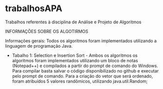 # trabalhosAPA
Trabalhos referentes à disciplina de Análise e Projeto de Algoritmos

INFORMAÇÕES SOBRE OS ALGOTIRMOS

Informações gerais:
Todos os algoritmos foram implementados utilizando a linguagem de programação Java.

- Tabalho 1: Selection e Insertion Sort - 
Ambos os algoritmos os algoritmos foram implementados utilizando um bloco de notas (Notepad++) e compilados a partir do prompt de comando do Windows. Para compilar basta salvar o código disponibilizado no github e executar pelo prompt de comando. Para a criação do vetor que será ordenado, foram atribuídos 5 valores randômicos, utilizando java.util.Random;

